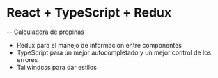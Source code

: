 # React + TypeScript + Redux

-- Calculadora de propinas
  - Redux para el manejo de informacion entre componentes
  - TypeScript para un mejor autocompletado y un mejor control de los errores
  - Tailwindcss para dar estilos
